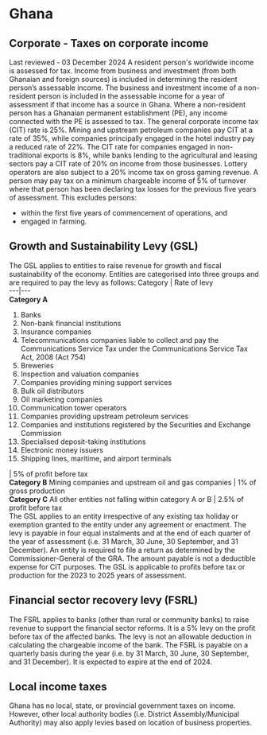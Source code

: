 # Ghana
## Corporate - Taxes on corporate income
Last reviewed - 03 December 2024
A resident person's worldwide income is assessed for tax. Income from business and investment (from both Ghanaian and foreign sources) is included in determining the resident person’s assessable income.
The business and investment income of a non-resident person is included in the assessable income for a year of assessment if that income has a source in Ghana. Where a non-resident person has a Ghanaian permanent establishment (PE), any income connected with the PE is assessed to tax.
The general corporate income tax (CIT) rate is 25%.
Mining and upstream petroleum companies pay CIT at a rate of 35%, while companies principally engaged in the hotel industry pay a reduced rate of 22%.
The CIT rate for companies engaged in non-traditional exports is 8%, while banks lending to the agricultural and leasing sectors pay a CIT rate of 20% on income from those businesses. Lottery operators are also subject to a 20% income tax on gross gaming revenue. 
A person may pay tax on a minimum chargeable income of 5% of turnover where that person has been declaring tax losses for the previous five years of assessment. This excludes persons:
  * within the first five years of commencement of operations, and
  * engaged in farming.


## Growth and Sustainability Levy (GSL)
The GSL applies to entities to raise revenue for growth and fiscal sustainability of the economy. Entities are categorised into three groups and are required to pay the levy as follows:
Category  | Rate of levy  
---|---  
**Category A**
  1. Banks
  2. Non-bank financial institutions
  3. Insurance companies
  4. Telecommunications companies liable to collect and pay the Communications Service Tax under the Communications Service Tax Act, 2008 (Act 754)
  5. Breweries
  6. Inspection and valuation companies
  7. Companies providing mining support services
  8. Bulk oil distributors
  9. Oil marketing companies
  10. Communication tower operators
  11. Companies providing upstream petroleum services
  12. Companies and institutions registered by the Securities and Exchange Commission 
  13. Specialised deposit-taking institutions
  14. Electronic money issuers
  15. Shipping lines, maritime, and airport terminals

| 5% of profit before tax  
**Category B** Mining companies and upstream oil and gas companies | 1% of gross production  
**Category C** All other entities not falling within category A or B | 2.5% of profit before tax  
The GSL applies to an entity irrespective of any existing tax holiday or exemption granted to the entity under any agreement or enactment.
The levy is payable in four equal instalments and at the end of each quarter of the year of assessment (i.e. 31 March, 30 June, 30 September, and 31 December). An entity is required to file a return as determined by the Commissioner-General of the GRA. The amount payable is not a deductible expense for CIT purposes. 
The GSL is applicable to profits before tax or production for the 2023 to 2025 years of assessment. 
## Financial sector recovery levy (FSRL)
The FSRL applies to banks (other than rural or community banks) to raise revenue to support the financial sector reforms.
It is a 5% levy on the profit before tax of the affected banks. The levy is not an allowable deduction in calculating the chargeable income of the bank. 
The FSRL is payable on a quarterly basis during the year (i.e. by 31 March, 30 June, 30 September, and 31 December). It is expected to expire at the end of 2024.
## Local income taxes
Ghana has no local, state, or provincial government taxes on income. However, other local authority bodies (i.e. District Assembly/Municipal Authority) may also apply levies based on location of business properties.
